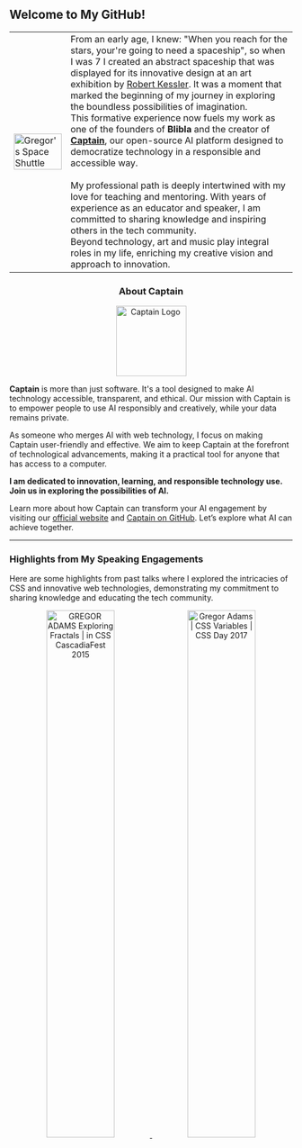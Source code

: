 ## Welcome to My GitHub!

<table>
    <tr>
        <td width="20%">
            <img src="https://github.com/pixelass/pixelass/assets/1148334/50103ab9-30cb-4868-983d-efeb4d99059e" alt="Gregor's Space Shuttle" width="100%"/>
        </td>
        <td>
            From an early age, I knew: "When you reach for the stars, your're going to need a spaceship", so when I was 7 I created an abstract spaceship that was displayed for its innovative design at an art exhibition by <a href="https://www.robert-kessler.de">Robert Kessler</a>. It was a moment that marked the beginning of my journey in exploring the boundless possibilities of imagination.<br/>
            This formative experience now fuels my work as one of the founders of <strong>Blibla</strong> and the creator of <a href="https://blibla.com/captain"><strong>Captain</strong></a>, our open-source AI platform designed to democratize technology in a responsible and accessible way.<br/><br/>
            My professional path is deeply intertwined with my love for teaching and mentoring. With years of experience as an educator and speaker, I am committed to sharing knowledge and inspiring others in the tech community.<br/>
            Beyond technology, art and music play integral roles in my life, enriching my creative vision and approach to innovation.<br/>
        </td>
    </tr>
</table>


<h3 align="center">About Captain</h3>

<p align="center">
    <img src="https://github.com/pixelass/pixelass/assets/1148334/4077e074-50c4-4d36-9fff-43c345e733c3" alt="Captain Logo" width="125"/>
</p>

**Captain** is more than just software. It's a tool designed to make AI technology accessible, transparent, and ethical. Our mission with Captain is to empower people to use AI responsibly and creatively, while your data remains private.

As someone who merges AI with web technology, I focus on making Captain user-friendly and effective. We aim to keep Captain at the forefront of technological advancements, making it a practical tool for anyone that has access to a computer.

**I am dedicated to innovation, learning, and responsible technology use. Join us in exploring the possibilities of AI.**

Learn more about how Captain can transform your AI engagement by visiting our [official website](https://get-captain.com) and [Captain on GitHub](https://blibla.com/captain). Let’s explore what AI can achieve together.

---

### Highlights from My Speaking Engagements
Here are some highlights from past talks where I explored the intricacies of CSS and innovative web technologies, demonstrating my commitment to sharing knowledge and educating the tech community.

<p align="center">
    <a href="https://www.youtube.com/watch?v=Y2G4nhkBYkc">
        <img src="https://i.ytimg.com/vi/Y2G4nhkBYkc/maxresdefault.jpg" width="49%" alt="GREGOR ADAMS Exploring Fractals | in CSS CascadiaFest 2015" />
    </a>
    <a href="https://www.youtube.com/watch?v=Os6f2m8VDGU">
        <img src="https://i.ytimg.com/vi/Os6f2m8VDGU/maxresdefault.jpg" width="49%" alt="Gregor Adams | CSS Variables | CSS Day 2017" />
    </a>
</p>
